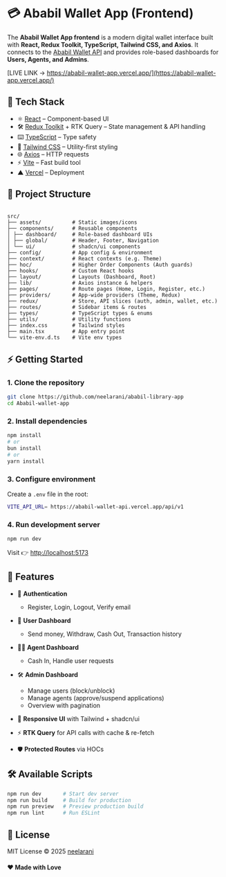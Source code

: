 # 💳 Ababil Wallet App (Frontend)

The **Ababil Wallet App frontend** is a modern digital wallet interface built
with **React, Redux Toolkit, TypeScript, Tailwind CSS, and Axios**. It connects
to the [Ababil Wallet API](https://ababil-wallet-app.vercel.app/) and provides
role-based dashboards for **Users, Agents, and Admins**.

[LIVE LINK -> https://ababil-wallet-app.vercel.app/](https://ababil-wallet-app.vercel.app/)

## 🚀 Tech Stack

- ⚛️ [React](https://react.dev/) – Component-based UI
- 🛠 [Redux Toolkit](https://redux-toolkit.js.org/) + RTK Query – State
  management & API handling
- ⌨️ [TypeScript](https://www.typescriptlang.org/) – Type safety
- 🎨 [Tailwind CSS](https://tailwindcss.com/) – Utility-first styling
- 🌐 [Axios](https://axios-http.com/) – HTTP requests
- ⚡ [Vite](https://vitejs.dev/) – Fast build tool
- ▲ [Vercel](https://vercel.com/) – Deployment

## 📂 Project Structure

```

src/
├── assets/          # Static images/icons
├── components/      # Reusable components
│ ├── dashboard/     # Role-based dashboard UIs
│ ├── global/        # Header, Footer, Navigation
│ └── ui/            # shadcn/ui components
├── config/          # App config & environment
├── context/         # React contexts (e.g. Theme)
├── hoc/             # Higher Order Components (Auth guards)
├── hooks/           # Custom React hooks
├── layout/          # Layouts (Dashboard, Root)
├── lib/             # Axios instance & helpers
├── pages/           # Route pages (Home, Login, Register, etc.)
├── providers/       # App-wide providers (Theme, Redux)
├── redux/           # Store, API slices (auth, admin, wallet, etc.)
├── routes/          # Sidebar items & routes
├── types/           # TypeScript types & enums
├── utils/           # Utility functions
├── index.css        # Tailwind styles
├── main.tsx         # App entry point
└── vite-env.d.ts    # Vite env types

```

## ⚡ Getting Started

### 1. Clone the repository

```bash
git clone https://github.com/neelarani/ababil-library-app
cd Ababil-wallet-app
```

### 2. Install dependencies

```bash
npm install
# or
bun install
# or
yarn install
```

### 3. Configure environment

Create a `.env` file in the root:

```bash
VITE_API_URL= https://ababil-wallet-api.vercel.app/api/v1
```

### 4. Run development server

```bash
npm run dev
```

Visit 👉 [http://localhost:5173](http://localhost:5173)

## 🔑 Features

- 🔐 **Authentication**

  - Register, Login, Logout, Verify email

- 👤 **User Dashboard**

  - Send money, Withdraw, Cash Out, Transaction history

- 🧑‍💼 **Agent Dashboard**

  - Cash In, Handle user requests

- 🛠 **Admin Dashboard**

  - Manage users (block/unblock)
  - Manage agents (approve/suspend applications)
  - Overview with pagination

- 🎨 **Responsive UI** with Tailwind + shadcn/ui
- ⚡ **RTK Query** for API calls with cache & re-fetch
- 🛡 **Protected Routes** via HOCs

## 🛠 Available Scripts

```bash
npm run dev       # Start dev server
npm run build     # Build for production
npm run preview   # Preview production build
npm run lint      # Run ESLint
```

## 📜 License

MIT License © 2025 [neelarani](https://github.com/neelarani)

#### ❤️ Made with Love
